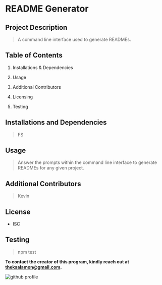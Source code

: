 # README Generator


## Project Description 

> A command line interface used to generate READMEs.

## Table of Contents 

1. Installations & Dependencies 

2. Usage 

3. Additional Contributors 

4. Licensing 

5. Testing

## Installations and Dependencies 

> FS

## Usage 

> Answer the prompts within the command line interface to generate READMEs for any given project.

## Additional Contributors 

> Kevin

## License 

* ISC

## Testing 

> npm test




**To contact the creator of this program, kindly reach out at theksalamon@gmail.com.** 

![github profile](https://avatars2.githubusercontent.com/u/52054999?v=4)